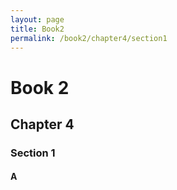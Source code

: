 ```yaml
---
layout: page
title: Book2
permalink: /book2/chapter4/section1
---
```

# Book 2

## Chapter 4

### Section 1

#### A